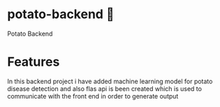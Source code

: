 # potato-backend 🥔
Potato Backend

# Features
In this backend project i have added machine learning model for potato disease detection and also flas api is been created which is used to communicate with the front end in order to generate output
